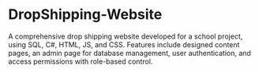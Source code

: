 # DropShipping-Website
A comprehensive drop shipping website developed for a school project, using SQL, C#, HTML, JS, and CSS. Features include designed content pages, an admin page for database management, user authentication, and access permissions with role-based control.
